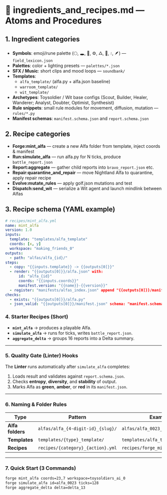# 🧪 ingredients_and_recipes.md — Atoms and Procedures

## 1. Ingredient categories
- **Symbols**: emoji/rune palette (🌕, 🕳️, 🌿, ⚙️, 🜛, 🔺, 💧, 🪶) — `field_lexicon.json`
- **Palettes**: color + lighting presets — `palettes/*.json`
- **SFX / Music**: short clips and mood loops — `soundbank/`
- **Templates**:
  - `alfa_template/` (alfa.py + alfa.json baseline)
  - `warroom_template/`
  - `wit_template/`
- **Archetypes**: Toysoldier / Wit base configs (Scout, Builder, Healer, Wanderer; Analyst, Doubter, Optimist, Synthesist)
- **Rule snippets**: small rule modules for movement, diffusion, mutation — `rules/*.py`
- **Manifest schemas**: `manifest.schema.json` and `report.schema.json`

## 2. Recipe categories
- **Forge:mint_alfa** — create a new Alfa folder from template, inject coords & manifest
- **Run:simulate_alfa** — run alfa.py for N ticks, produce `battle_report.json`
- **Report:aggregate** — gather child reports into `bravo_report.json` etc.
- **Repair:quarantine_and_repair** — move Nightland Alfa to quarantine, apply repair recipe
- **Evolve:mutate_rules** — apply golf.json mutations and test
- **Dispatch:send_wit** — serialize a Wit agent and launch mindlink between Alfas

## 3. Recipe schema (YAML example)

```yaml
# recipes/mint_alfa.yml
name: mint_alfa
version: 1.0
inputs:
  template: "templates/alfa_template"
  coords: [x, y]
  workspace: "making_friends_0"
outputs:
  - path: "alfas/alfa_{id}/"
steps:
  - copy: "{{inputs.template}} -> {{outputs[0]}}"
  - render: "{{outputs[0]}}/alfa.json" with:
      id: "alfa_{id}"
      coords: "{{inputs.coords}}"
      manifest.version: "{{name}}-{{version}}"
  - register: "manifests/alfas_index.json" append "{{outputs[0]}}/manifest.json"
checks:
  - exists: "{{outputs[0]}}/alfa.py"
  - json_valid: "{{outputs[0]}}/manifest.json" schema: "manifest.schema.json"
```

### 4. Starter Recipes (Short)

- **`mint_alfa`** → produces a playable Alfa.  
- **`simulate_alfa`** → runs for ticks, writes `battle_report.json`.  
- **`aggregate_delta`** → groups 16 reports into a Delta summary.  

---

### 5. Quality Gate (Linter) Hooks

The **Linter** runs automatically after `simulate_alfa` completes:

1. Loads result and validates against `report.schema.json`.  
2. Checks **entropy**, **diversity**, and **stability** of output.  
3. Marks Alfa as **green**, **amber**, or **red** in its `manifest.json`.  

---

### 6. Naming & Folder Rules

| Type | Pattern  | Example |
|------|----------|---------|
| **Alfa folders** | `alfas/alfa_{4-digit-id}_{slug}/` | `alfas/alfa_0023_mind_of_valor/` |
| **Templates** | `templates/{type}_template/` | `templates/alfa_template/` |
| **Recipes** | `recipes/{category}_{action}.yml` | `recipes/forge_mint_alfa.yml` |

---

### 7. Quick Start (3 Commands)

```bash
forge mint_alfa coords=23,7 workspace=toysoldiers_ai_0
forge simulate_alfa id=alfa_0023 ticks=128
forge aggregate_delta delta=delta_13
```
